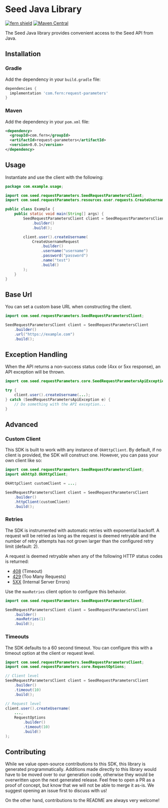 # Seed Java Library

[![fern shield](https://img.shields.io/badge/%F0%9F%8C%BF-Built%20with%20Fern-brightgreen)](https://buildwithfern.com?utm_source=github&utm_medium=github&utm_campaign=readme&utm_source=Seed%2FJava)
[![Maven Central](https://img.shields.io/maven-central/v/com.fern/request-parameters)](https://central.sonatype.com/artifact/com.fern/request-parameters)

The Seed Java library provides convenient access to the Seed API from Java.

## Installation

### Gradle

Add the dependency in your `build.gradle` file:

```groovy
dependencies {
  implementation 'com.fern:request-parameters'
}
```

### Maven

Add the dependency in your `pom.xml` file:

```xml
<dependency>
  <groupId>com.fern</groupId>
  <artifactId>request-parameters</artifactId>
  <version>0.0.1</version>
</dependency>
```

## Usage

Instantiate and use the client with the following:

```java
package com.example.usage;

import com.seed.requestParameters.SeedRequestParametersClient;
import com.seed.requestParameters.resources.user.requests.CreateUsernameRequest;

public class Example {
    public static void main(String[] args) {
        SeedRequestParametersClient client = SeedRequestParametersClient
            .builder()
            .build();

        client.user().createUsername(
            CreateUsernameRequest
                .builder()
                .username("username")
                .password("password")
                .name("test")
                .build()
        );
    }
}
```

## Base Url

You can set a custom base URL when constructing the client.

```java
import com.seed.requestParameters.SeedRequestParametersClient;

SeedRequestParametersClient client = SeedRequestParametersClient
    .builder()
    .url("https://example.com")
    .build();
```

## Exception Handling

When the API returns a non-success status code (4xx or 5xx response), an API exception will be thrown.

```java
import com.seed.requestParameters.core.SeedRequestParametersApiException;

try {
    client.user().createUsername(...);
} catch (SeedRequestParametersApiException e) {
    // Do something with the API exception...
}
```

## Advanced

### Custom Client

This SDK is built to work with any instance of `OkHttpClient`. By default, if no client is provided, the SDK will construct one. 
However, you can pass your own client like so:

```java
import com.seed.requestParameters.SeedRequestParametersClient;
import okhttp3.OkHttpClient;

OkHttpClient customClient = ...;

SeedRequestParametersClient client = SeedRequestParametersClient
    .builder()
    .httpClient(customClient)
    .build();
```

### Retries

The SDK is instrumented with automatic retries with exponential backoff. A request will be retried as long
as the request is deemed retryable and the number of retry attempts has not grown larger than the configured
retry limit (default: 2).

A request is deemed retryable when any of the following HTTP status codes is returned:

- [408](https://developer.mozilla.org/en-US/docs/Web/HTTP/Status/408) (Timeout)
- [429](https://developer.mozilla.org/en-US/docs/Web/HTTP/Status/429) (Too Many Requests)
- [5XX](https://developer.mozilla.org/en-US/docs/Web/HTTP/Status/500) (Internal Server Errors)

Use the `maxRetries` client option to configure this behavior.

```java
import com.seed.requestParameters.SeedRequestParametersClient;

SeedRequestParametersClient client = SeedRequestParametersClient
    .builder()
    .maxRetries(1)
    .build();
```

### Timeouts

The SDK defaults to a 60 second timeout. You can configure this with a timeout option at the client or request level.

```java
import com.seed.requestParameters.SeedRequestParametersClient;
import com.seed.requestParameters.core.RequestOptions;

// Client level
SeedRequestParametersClient client = SeedRequestParametersClient
    .builder()
    .timeout(10)
    .build();

// Request level
client.user().createUsername(
    ...,
    RequestOptions
        .builder()
        .timeout(10)
        .build()
);
```

## Contributing

While we value open-source contributions to this SDK, this library is generated programmatically.
Additions made directly to this library would have to be moved over to our generation code,
otherwise they would be overwritten upon the next generated release. Feel free to open a PR as
a proof of concept, but know that we will not be able to merge it as-is. We suggest opening
an issue first to discuss with us!

On the other hand, contributions to the README are always very welcome!